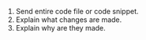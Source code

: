 1. Send entire code file or code snippet.
2. Explain what changes are made.
3. Explain why are they made.

